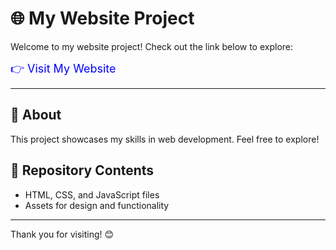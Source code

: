 <h1>🌐 My Website Project</h1>

<p>Welcome to my website project! Check out the link below to explore:</p>

<a href="https://your-website-link.com" target="_blank" style="font-size:18px; color:blue; text-decoration:none;">👉 Visit My Website</a>

<hr>

<h2>📜 About</h2>
<p>This project showcases my skills in web development. Feel free to explore!</p>

<h2>📂 Repository Contents</h2>
<ul>
  <li>HTML, CSS, and JavaScript files</li>
  <li>Assets for design and functionality</li>
</ul>

<hr>

<p>Thank you for visiting! 😊</p>
